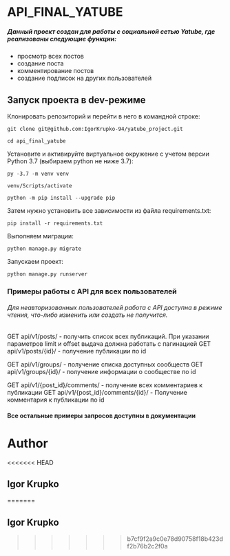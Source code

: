 # API_FINAL_YATUBE
##### Данный проект создан для работы с социальной сетью Yatube, где реализованы следующие функции:
- просмотр всех постов
- создание поста
- комментирование постов
- создание подписок на других пользователей

## Запуск проекта в dev-режиме
Клонировать репозиторий и перейти в него в командной строке:

``` git clone git@github.com:IgorKrupko-94/yatube_project.git ```

``` cd api_final_yatube ```

Установите и активируйте виртуальное окружение c учетом версии Python 3.7 (выбираем python не ниже 3.7):

``` py -3.7 -m venv venv ```

``` venv/Scripts/activate ```

``` python -m pip install --upgrade pip ```

Затем нужно установить все зависимости из файла requirements.txt:

``` pip install -r requirements.txt ```

Выполняем миграции:

``` python manage.py migrate ```

Запускаем проект:

``` python manage.py runserver ```

### Примеры работы с API для всех пользователей
###### Для неавторизованных пользователей работа с API доступна в режиме чтения, что-либо изменить или создать не получится.
GET api/v1/posts/ - получить список всех публикаций.
При указании параметров limit и offset выдача должна работать с пагинацией
GET api/v1/posts/{id}/ - получение публикации по id

GET api/v1/groups/ - получение списка доступных сообществ
GET api/v1/groups/{id}/ - получение информации о сообществе по id

GET api/v1/{post_id}/comments/ - получение всех комментариев к публикации
GET api/v1/{post_id}/comments/{id}/ - Получение комментария к публикации по id

#### Все остальные примеры запросов доступны в документации

# Author
<<<<<<< HEAD
## Igor Krupko
=======
## Igor Krupko
>>>>>>> b7cf9f2a9c0e78d90758f18b423df2b76b2c2f0a
